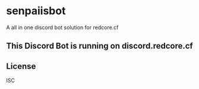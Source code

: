 # senpaiisbot

A all in one discord bot solution for redcore.cf

## This Discord Bot is running on discord.redcore.cf

## License

ISC
